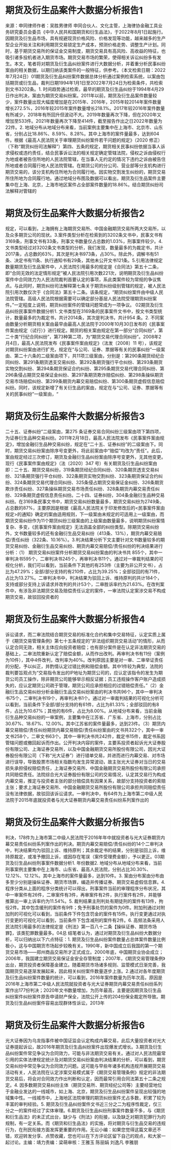 # 期货及衍生品案件大数据分析报告1

来源：申同律师作者：吴胜男律师 申同合伙人、文化主管，上海律协金融工具业务研究委员会委员《中华人民共和国期货和衍生品法》，于2022年8月1日起施行。因期货及衍生品市场，具有规避现货价格风险、价格发现等功能，越来越多的生产型企业开始关注和利用期货交易锁定生产成本，预测价格走势、调整生产计划。同时，基于期货交易所的保证金交易制度，期货交易具有高风险、高收益的特征，也吸引诸多投机者进入期货市场。期货交易市场的繁荣，使得相关诉讼纠纷多有发生。本文，笔者将对期货及衍生品纠纷案件进行大数据分析，并着重分析民事纠纷案由的相关数据，以期归纳该类案件的一般特征，供参考。（本文检索日期：2022年7月24日）01期货及衍生品纠纷案件数据总体分析通过案例检索系统，以案由包括期货或衍生品，裁判日期1994年1月1日至2022年7月24日为检索条件，共检索到文书3202条。1. 时间趋势通过检索，最早的期货及衍生品纠纷于1994年4月29日作出判决，案由为期货交易纠纷案。2011年以前，期货及衍生品案件数量较少，案件数量出现大幅度增加是在2015年、2016年，2015年较2014年案件数量增长272.5%，2016年较2015年案件数量增长218.1%。2017年较2016年案件数量有所减少，2018年有所回升但波动不大。2019年数量再次下降，但在2020年又增加至533件。2021年数量再次下降至414件，截至报告作出之日2022年数量为22件。2. 地域分布从地域分布来看，当前案例主要集中在上海市、北京市、山东省，分别占比18.86%、8.59%、8.28%。其中上海市的案件量最多，达到604件。根据《最高人民法院关于审理期货纠纷案件若干问题的规定》（2020 修正）（下称“期货纠纷司法解释”）第四、五条的规定，期货相关民事纠纷依据当事人诉求侵权或违约责任，结合民事诉讼法的相关规定确定管辖法院，侵权之诉由侵权行为地或者被告住所地的人民法院管辖，在当事人无约定的情况下违约之诉由被告住所地或者合同履行地人民法院管辖。在期货公司的分公司、营业部等分支机构进行期货交易的，该分支机构住所地为合同履行地。因实物交割发生纠纷的，期货交易所住所地为合同履行地。通过地域分布图及数据可以看出，期货及衍生品案件主要集中在上海、北京，上海市地区案件占全部案件数量的18.86%。结合期货纠纷司法解释对管辖的

# 期货及衍生品案件大数据分析报告2

规定，可以看到，上海拥有上海期货交易所、中国金融期货交易所两大交易所，以及众多期货公司的现状。3.案件类型分析在检索到的3202条文书中，民事文书有3169条，刑事文书有33条，刑事文书数量仅占总数的1.03%，刑事案件较少。4.文书类型经过对3202条文书类型的分析，我们发现，数量最多的为裁定书，共计2017条，占总数的63%，其次是判决书973条，占30%。除此外，调解书有51条、决定书有11条、执行通知书有29条，其他未公开文书121条。5.引用法律规定数量期货及衍生品案件中，人民法院引用最多的规定是《合同法》第五十二条，即“合同无效的法定情形规定”被人民法院引用次数221次，说明期货及衍生品纠纷案件中合同效力为人民法院裁判首要认定的事项，系此类案件较为常规的争议焦点。与此同时，期货纠纷司法解释第七条关于期货纠纷级别管辖的规定，被人民法院引用次数仅次于《合同法》第五十二条。该条规定，“期货纠纷案件由中级人民法院管辖。高级人民法院根据需要可以确定部分基层人民法院受理期货纠纷案件。”一定程度上说明，期货纠纷案件的管辖问题常成为一项争议。   02期货及衍生品纠纷民事案件数据分析1. 文书类型在3169条的民事案件文书中，按文书类型统计，数量最多的为裁定书，共计2014条，其次是判决书，共计954 条。2. 不同案由数量分析期货相关案由最早由最高人民法院于2000年10月30日发布的《民事案件案由规定（试行）》进行规定。期货的相关案由规定在第一部分“合同纠纷”，第二十类“行纪合同纠纷”，第73种第二项，为“期货交易代理合同纠纷”。2008年2月4日，最高人民法院发布《民事案件案由规定》（法发〔2008〕11 号），该规定对期货纠纷案由进行扩充，规定在“与公司、证券、票据等有关的民事纠纷”一级案由、第二十六条的二级案由项下，共11项三级案由，分别是：第290条期货经纪合同纠纷、第291条期货透支交易纠纷、第292条期货强行平仓纠纷、第293条期货实物交割纠纷、第294条期货保证合约纠纷、第295条期货交易代理合同纠纷、第296条侵占期货交易保证金纠纷、第297条期货欺诈赔偿纠纷、第298条操纵期货交易市场赔偿纠纷、第299条期货内幕交易赔偿纠纷、第300条期货虚假信息赔偿纠纷。同时，该规定新增了有关衍生品的案由，规定在与“公司、证券、票据等有关的民事纠纷”一级案由，“

# 期货及衍生品案件大数据分析报告3

二十五、证券纠纷”二级案由，第275 条证券交易合同纠纷三级案由项下第四项，为证券衍生品种交易纠纷。2011年2月18日，最高人民法院发布《民事案件案由规定》，增加金融衍生品种交易纠纷，规定在“二十五、证券纠纷”的二级案由下。同时，期货交易纠纷案由除序号变更外，将此前案由中“赔偿”均改为“责任”。此后，案由规定经过三次修订，期货及金融衍生品纠纷案由除序号变更外，无其他变更。现行《民事案件案由规定》（法〔2020〕347 号）有关期货及衍生品纠纷案由即：二十五、期货交易纠纷，319条期货经纪合同纠纷、320条期货透支交易纠纷、321条期货强行平仓纠纷、322条期货实物交割纠纷、323条期货保证合约纠纷、324条期货交易代理合同纠纷、325条侵占期货交易保证金纠纷、326条期货欺诈责任纠纷、327条操纵期货交易市场责任纠纷、328条期货内幕交易责任纠纷、329条期货虚假信息责任纠纷。二十四、证券纠纷，304条金融衍生品种交易纠纷。在3169条民事文书中，期货交易纠纷数量最多，期货交易纠纷为2749条，占总数的87%，主要原因是根据《最高人民法院关于印发修改后的<民事案件案由规定>的通知》确定的案由适用规则，下一级案由未规定的可适用上一级案由，而期货交易纠纷作为11个期货纠纷三级案由的上级案由数量最多，说明期货纠纷案情复杂、多变，《民事案件案由规定》无法涵盖全部的纠纷类型。除期货交易纠纷外，文书数量较多的还有金融衍生品交易纠纷（413条、13%），期货内幕交易赔偿/责任纠纷（322条、10.16%）。3.判决结果分析下文主要针对文书数量较多的期货交易纠纷、金融衍生品交易纠纷、期货内幕交易赔偿/责任纠纷的判决结果进行分析：（1） 期货交易纠纷案件分析期货交易纠纷案由的判决书共 855个，其中一审判决书595个，二审判决书245个，再审判决书11个。通过对一审裁判结果的可视化分析，我们可以看到，当前条件下其他的有253件（主要为非公开文书），占比为47.29%；全部/部分支持的有210件，占比为39.25%；全部驳回的有71件，占比为13.27%。二审判决书中，判决结果为驳回上诉、维持原判的共计184个，支持或部分支持上诉请求并改判的共计53个，二审胜诉率约为21.63%。在改判案件中，有涉及非法期货交易及赔偿责任认定的案件，一审法院认定案涉交易不构成期货交易，故驳回投资者的

# 期货及衍生品案件大数据分析报告4

诉讼请求，而二审法院结合期货交易的标准化合约和集中交易特征，认定实质上属于《期货交易管理条例》第七十五条规定的“非法组织期货交易活动”的情形，从而认定合同无效，相关主体应向投资者赔偿；也有部分案件是在认定非法期货交易的基础上，二审法院重新认定了赔偿金额，从而作出改判。再审判决书有11份（案例为10件），其中4件改判，改判率为40%。改判原因主要是对一审、二审举证责任的分配，予以纠正，并酌情认定过错比例和赔偿金额。其中1件较为典型，法院的裁判要旨观点为“交易指令发出的IP地址为期货公司的，应认定该指令的发生为期货公司员工操作，除非期货公司能够举示相反证据；员工违规操作客户账户造成损失的，应认定期货公司疏于管理，期货公司应承担相应的过错赔偿责任。”（2）金融衍生品交易纠纷分析金融衍生品交易纠纷案由的判决书共96个，其中一审判决书75个，二审判决书19个，再审判决书1个。通过对一审裁判结果的可视化分析可以看到，当前条件下全部/部分支持的有61件，占比为81.33%；全部驳回的有8件，占比为10.67%；其他的有6件，占比为8.00%。从地域分布来看，当前金融衍生品种交易纠纷的一审案例，主要集中在江苏省、广东省、上海市，分别占比30.67%、18.67%、12.00%。其中江苏省的案件量最多，达到23件。（3）期货内幕交易赔偿/责任纠纷期货内幕交易赔偿/责任纠纷案由的文书共322个，其中一审文书258个，二审文书63个。其中一审判决书共242件，裁定书15件，裁定书系因管辖问题或撤回起诉而作出。公开判决内容的案件，主要系投资者起诉光大证券股份有限公司、上海证券交易所，以及中国金融期货交易所股份有限公司，因光大证券股份有限公司（下称“光大证券”）进行错单交易，并进而进行内幕交易、对市场进行误导，导致股票市场相关指数均发生异常波动，故主张光大证券对当日的交易损失承担侵权赔偿责任，上海证券交易所、中国金融期货交易所股份有限公司承担共同赔偿责任。法院综合光大证券股份有限公司的交易情况，认定其交易行为构成内幕交易，推定与投资者主张的部分赔偿具有因果关系，故部分支持投资者的索赔主张；要求上海证券交易所、中国金融期货交易所股份有限公司承担共同赔偿责任没有法律依据，故驳回该诉讼请求。一审判决中，有64件为上海市第二中级人民法院于2015年底就投资者与光大证券期货内幕交易责任纠纷系列案作出的

# 期货及衍生品案件大数据分析报告5

判决，178件为上海市第二中级人民法院于2016年年中就投资者与光大证券期货内幕交易责任纠纷系列案作出的判决。期货内幕交易赔偿/责任纠纷的14个二审判决中，判决结果均为驳回上诉、维持原判；其余裁定书的结果，分别是驳回上诉，维持原裁定，或准予撤回上诉，或因存在笔误（案件受理费金额），予以更正。03期货及衍生品纠纷刑事案件数据分析1. 年份数据2. 地域分布从地域分布来看，当前刑事案例主要集中在上海市、山东省、最高人民法院，分别占比30.30%、12.12%、12.12%。其中上海市的案件量最多，达到10件。3. 案由分布案由分布由多至少分别是操纵证券、期货市场罪，编造并传播证券、期货交易虚假信息罪。4. 程序分类从上面的程序分类统计可以得出，刑事案件当前的审理程序分布状况，其中一审案件有26件，二审案件有3件，再审案件有2件，执行案件有2件，并能够推算出一审上诉率约为11.54%。5. 裁判结果主刑判处有期徒刑的案件有13件，拘役2件。其中包含缓刑的案件有9件；免予刑事处罚的案件为0件。附加刑通过对附加刑的可视化可以看到，当前条件下件包含罚金的案件有15件。执行变更通过对执行变更的可视化可以看到，当前条件下包含减刑的案件有2件。6. 高频法条采用人民法院引用最多的法律规定是《刑法》第一百八十二条【操纵证券、期货市场罪】，该类犯罪数量最多。04总 结笔者认为，通过对期货及衍生品纠纷大数据分析，可以归纳出以下六点特征：1. 期货及衍生品纠纷案件数量占总体案件数量比例极小，这与中国期货市场起步较晚有关。1990年，新中国成立后我国的第一个期货交易市场——郑州商品交易所才正式成立。2000年底，中国期货业协会成立；2006年，我国建立期货交易保证金安全存管制度；2007年，《期货交易管理条例》出台，期货投资者保障基金建立。随着期货市场诸多规则、监管模式日渐完善，我国期货交易逐渐发展起来，因此相关纠纷案件数量逐步上涨。2.通过对各年度期货及衍生品纠纷案件数量的统计，可以看到，2016年案件数量为历年次高，原因是2016年上海市第二中级人民法院就投资者与光大证券期货内幕交易责任纠纷系列案作出177份判决；2020年文书数量增加，为历年最高，主要是因期货及衍生品纠纷案件纠纷案件原告申请财产保全，法院公开上传的204份保全裁定所导致。期货及衍生品纠纷案件容易出现群体性诉讼，2013年

# 期货及衍生品案件大数据分析报告6

光大证券因为乌龙指事件被中国证监会认定构成内幕交易，此后大量投资者对光大证券提起诉讼，故2016年期货及衍生品纠纷案件出现爆发式增长。3.期货及衍生品纠纷案件常见争议为合同效力，可能与非法期货交易有关。通过对人民法院最常引用的实体法律规定统计及对期货交易纠纷案由判决结果的分析，可以看到，期货交易纠纷中常见争议为合同效力问题。这可能与早些年诸多机构违规开展期货交易活动有关，人民法院在认定涉案交易模式属于《期货交易管理条例》规定的非法期货交易后，将会对合同效力作出判断和认定，因而最常引用合同法第五十二条之规定。4. 因多数期货交易纠纷主体（期货交易所、期货经纪公司等）主要经营地位于金融业发达的一线城市，如上海、北京，期货及衍生品纠纷案件呈现出较强的地域集中性。一线城市中，上海地区法院审理的期货纠纷案件尤占多数，积累了较为丰富的审判经验。5. 期货及衍生品纠纷案件文书近三分之二为程序性裁定，仅三分之一的案件经过了实体审理。6.期货及衍生品纠纷刑事案件数量不多，与《期货和衍生品法》的未正式出台，缺少与《刑法》的衔接，以及缺乏对期货犯罪行为的规制，有一定关系。而《期货和衍生品法》的实施，将对期货与衍生品交易的违规行为，在刑民衔接方面发挥更重要的作用。无讼小编：如果您觉得这篇文章还不错，欢迎转发分享、点赞收藏，您也可以在下方评论区留下自己的观点，和大家一起讨论。主编：靖力责编：梁萌审核：王雅玉 陈丽娟 刘逸凡 李雅朋

